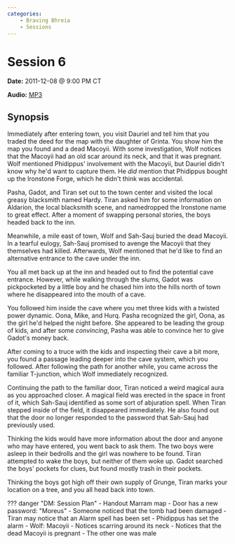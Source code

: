 ```yaml
---
categories:
    - Braving Bhreia
    - Sessions
---
```

# Session 6

**Date:** 2011-12-08 @ 9:00 PM CT

**Audio:** [MP3](https://drive.google.com/file/d/1WmAc7SUaBO_6RF_pktnNY4jqVhgjNVlq/view?usp=sharing)

## Synopsis

Immediately after entering town, you visit Dauriel and tell him that you traded the deed for the map with the daughter of Grinta. You show him the map you found and a dead Macoyii. With some investigation, Wolf notices that the Macoyii had an old scar around its neck, and that it was pregnant. Wolf mentioned Phidippus' involvement with the Macoyii, but Dauriel didn't know why he'd want to capture them. He *did* mention that Phidippus bought up the Ironstone Forge, which he didn't think was accidental.

Pasha, Gadot, and Tiran set out to the town center and visited the local greasy blacksmith named Hardy. Tiran asked him for some information on Aldarion, the local blacksmith scene, and namedropped the Ironstone name to great effect. After a moment of swapping personal stories, the boys headed back to the inn.

Meanwhile, a mile east of town, Wolf and Sah-Sauj buried the dead Macoyii. In a tearful eulogy, Sah-Sauj promised to avenge the Macoyii that they themselves had killed. Afterwards, Wolf mentioned that he'd like to find an alternative entrance to the cave under the inn.

You all met back up at the inn and headed out to find the potential cave entrance. However, while walking through the slums, Gadot was pickpocketed by a little boy and he chased him into the hills north of town where he disappeared into the mouth of a cave.

You followed him inside the cave where you met three kids with a twisted power dynamic. Oona, Mike, and Hurq. Pasha recognized the girl, Oona, as the girl he'd helped the night before. She appeared to be leading the group of kids, and after some *convincing*, Pasha was able to convince her to give Gadot's money back.

After coming to a truce with the kids and inspecting their cave a bit more, you found a passage leading deeper into the cave system, which you followed. After following the path for another while, you came across the familiar T-junction, which Wolf immediately recognized.

Continuing the path to the familiar door, Tiran noticed a weird magical aura as you approached closer. A magical field was erected in the space in front of it, which Sah-Sauj identified as some sort of abjuration spell. When Tiran stepped inside of the field, it disappeared immediately. He also found out that the door no longer responded to the password that Sah-Sauj had previously used.

Thinking the kids would have more information about the door and anyone who may have entered, you went back to ask them. The two boys were asleep in their bedrolls and the girl was nowhere to be found. Tiran attempted to wake the boys, but neither of them woke up. Gadot searched the boys' pockets for clues, but found mostly trash in their pockets.

Thinking the boys got high off their own supply of Grunge, Tiran marks your location on a tree, and you all head back into town.

??? danger "DM: Session Plan"
    - Handout Marram map
    - Door has a new password: "Moreus"
      - Someone noticed that the tomb had been damaged
      - Tiran may notice that an Alarm spell has been set
      - Phidippus has set the alarm
    - Wolf: Macoyii
      - Notices scarring around its neck
      - Notices that the dead Macoyii is pregnant
      - The other one was male
